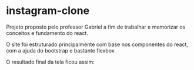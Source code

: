 # instagram-clone
Projeto proposto pelo professor Gabriel a fim de trabalhar e memorizar os conceitos e fundamento do react.

O site foi estruturado principalmente com base nos componentes do react, com a ajuda do bootstrap e bastante flexbox

O resultado final da tela ficou assim:

